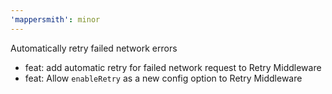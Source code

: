 ```yaml
---
'mappersmith': minor
---
```


Automatically retry failed network errors

- feat: add automatic retry for failed network request to Retry Middleware
- feat: Allow `enableRetry` as a new config option to Retry Middleware

